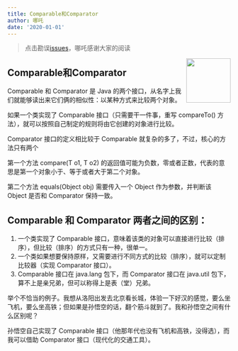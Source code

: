 ```yaml
---
title: Comparable和Comparator
author: 哪吒
date: '2020-01-01'
---
```


> 点击勘误[issues](https://github.com/webVueBlog/JavaPlusDoc/issues)，哪吒感谢大家的阅读

<img align="right" width="100" src="https://cdn.jsdelivr.net/gh/YunYouJun/yun/images/yun-alpha-compressed.png">

## Comparable和Comparator

Comparable 和 Comparator 是 Java 的两个接口，从名字上我们就能够读出来它们俩的相似性：以某种方式来比较两个对象。

如果一个类实现了 Comparable 接口（只需要干一件事，重写 compareTo() 方法），就可以按照自己制定的规则将由它创建的对象进行比较。

Comparator 接口的定义相比较于 Comparable 就复杂的多了，不过，核心的方法只有两个

第一个方法 compare(T o1, T o2) 的返回值可能为负数，零或者正数，代表的意思是第一个对象小于、等于或者大于第二个对象。

第二个方法 equals(Object obj) 需要传入一个 Object 作为参数，并判断该 Object 是否和 Comparator 保持一致。

## Comparable 和 Comparator 两者之间的区别：

1. 一个类实现了 Comparable 接口，意味着该类的对象可以直接进行比较（排序），但比较（排序）的方式只有一种，很单一。
2. 一个类如果想要保持原样，又需要进行不同方式的比较（排序），就可以定制比较器（实现 Comparator 接口）。
3. Comparable 接口在 java.lang 包下，而 Comparator 接口在 java.util 包下，算不上是亲兄弟，但可以称得上是表（堂）兄弟。

举个不恰当的例子。我想从洛阳出发去北京看长城，体验一下好汉的感觉，要么坐飞机，要么坐高铁；但如果是孙悟空的话，翻个筋斗就到了。我和孙悟空之间有什么区别呢？

孙悟空自己实现了 Comparable 接口（他那年代也没有飞机和高铁，没得选），而我可以借助 Comparator 接口（现代化的交通工具）。

